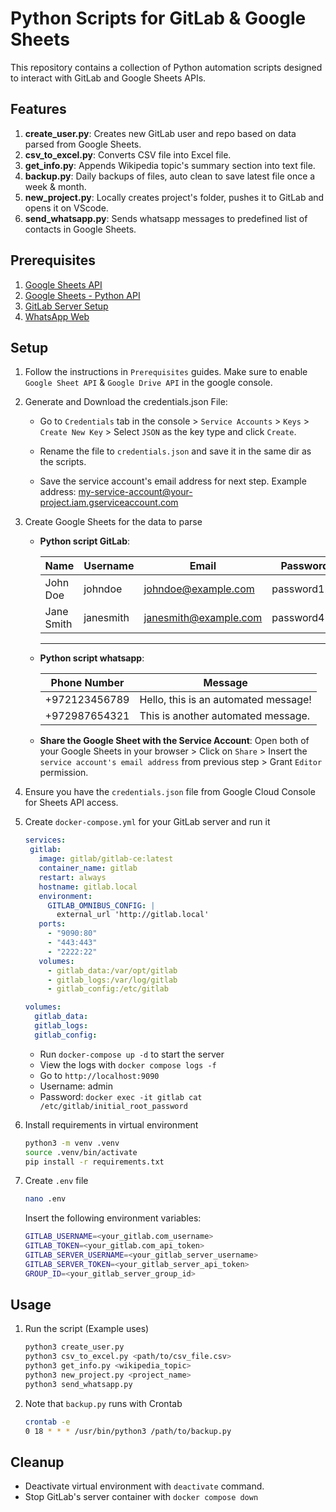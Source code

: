 # Python Scripts for GitLab & Google Sheets

This repository contains a collection of Python automation scripts designed to interact with GitLab and Google Sheets APIs.

## Features

1. **create_user.py**: Creates new GitLab user and repo based on data parsed from Google Sheets.
2. **csv_to_excel.py**: Converts CSV file into Excel file.
3. **get_info.py**: Appends Wikipedia topic's summary section into text file.
4. **backup.py**: Daily backups of files, auto clean to save latest file once a week & month.
5. **new_project.py**: Locally creates project's folder, pushes it to GitLab and opens it on VScode.
6. **send_whatsapp.py**: Sends whatsapp messages to predefined list of contacts in Google Sheets.

## Prerequisites
1. [Google Sheets API](https://developers.google.com/sheets/api/guides/concepts)
2. [Google Sheets - Python API](https://developers.google.com/sheets/api/quickstart/python)
3. [GitLab Server Setup](https://about.gitlab.com/install/)
4. [WhatsApp Web](https://web.whatsapp.com)

## Setup

1. Follow the instructions in `Prerequisites` guides. Make sure to enable `Google Sheet API` & `Google Drive API` in the google console.

2. Generate and Download the credentials.json File:
   * Go to `Credentials` tab in the console > `Service Accounts` > `Keys` > `Create New Key` > Select `JSON` as the key type and click `Create`.

   * Rename the file to `credentials.json` and save it in the same dir as the scripts.

   * Save the service account's email address for next step. Example address: my-service-account@your-project.iam.gserviceaccount.com

3. Create Google Sheets for the data to parse
    * **Python script GitLab**:

      | **Name**     | **Username** | **Email**            | **Password** |
      |--------------|--------------|----------------------|--------------|
      | John Doe     | johndoe      | johndoe@example.com  | password123  |
      | Jane Smith   | janesmith    | janesmith@example.com| password456  |

      ---
    * **Python script whatsapp**:

      | **Phone Number**  | **Message**                           |
      |-------------------|---------------------------------------|
      | +972123456789     | Hello, this is an automated message!  |
      | +972987654321     | This is another automated message.    |

    * **Share the Google Sheet with the Service Account**: Open both of your Google Sheets in your browser > Click on `Share` > Insert the `service account's email address` from previous step > Grant `Editor` permission.

4. Ensure you have the `credentials.json` file from Google Cloud Console for Sheets API access.

5. Create `docker-compose.yml` for your GitLab server and run it
   ```yaml
   services:
    gitlab:
      image: gitlab/gitlab-ce:latest
      container_name: gitlab
      restart: always
      hostname: gitlab.local
      environment:
        GITLAB_OMNIBUS_CONFIG: |
          external_url 'http://gitlab.local'
      ports:
        - "9090:80"
        - "443:443"
        - "2222:22"
      volumes:
        - gitlab_data:/var/opt/gitlab
        - gitlab_logs:/var/log/gitlab
        - gitlab_config:/etc/gitlab

   volumes:
     gitlab_data:
     gitlab_logs:
     gitlab_config:
   ```

   * Run `docker-compose up -d` to start the server
   * View the logs with `docker compose logs -f`
   * Go to `http://localhost:9090`
   * Username: admin
   * Password: `docker exec -it gitlab cat /etc/gitlab/initial_root_password`

6. Install requirements in virtual environment
   ```bash
   python3 -m venv .venv
   source .venv/bin/activate
   pip install -r requirements.txt
   ```

7. Create `.env` file
   ```bash
   nano .env
   ```
   Insert the following environment variables:
   ```bash
   GITLAB_USERNAME=<your_gitlab.com_username>
   GITLAB_TOKEN=<your_gitlab.com_api_token>
   GITLAB_SERVER_USERNAME=<your_gitlab_server_username>
   GITLAB_SERVER_TOKEN=<your_gitlab_server_api_token>
   GROUP_ID=<your_gitlab_server_group_id>
   ```

## Usage

1. Run the script (Example uses)
   ```bash
   python3 create_user.py
   python3 csv_to_excel.py <path/to/csv_file.csv>
   python3 get_info.py <wikipedia_topic>
   python3 new_project.py <project_name>
   python3 send_whatsapp.py
   ``` 
2. Note that `backup.py` runs with Crontab
   ```bash
   crontab -e
   0 18 * * * /usr/bin/python3 /path/to/backup.py
   ``` 

## Cleanup

* Deactivate virtual environment with `deactivate` command.
* Stop GitLab's server container with `docker compose down`